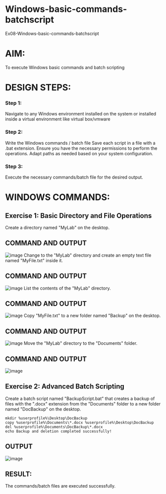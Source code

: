 # Windows-basic-commands-batchscript
Ex08-Windows-basic-commands-batchscript

# AIM:
To execute Windows basic commands and batch scripting

# DESIGN STEPS:

### Step 1:

Navigate to any Windows environment installed on the system or installed inside a virtual environment like virtual box/vmware 

### Step 2:

Write the Windows commands / batch file
Save each script in a file with a .bat extension.
Ensure you have the necessary permissions to perform the operations.
Adapt paths as needed based on your system configuration.

### Step 3:

Execute the necessary commands/batch file for the desired output. 




# WINDOWS COMMANDS:
## Exercise 1: Basic Directory and File Operations
Create a directory named "MyLab" on the desktop.


## COMMAND AND OUTPUT
![image](https://github.com/user-attachments/assets/d26e5b0f-8eca-4900-a53d-c8b351d3188d)
Change to the "MyLab" directory and create an empty text file named "MyFile.txt" inside it.


## COMMAND AND OUTPUT
![image](https://github.com/user-attachments/assets/cd03ee59-c807-40a2-9af1-3049a3dbb8d9)
List the contents of the "MyLab" directory.


## COMMAND AND OUTPUT
![image](https://github.com/user-attachments/assets/9d4b9e53-075d-4c8e-a778-e05e1fe18eaf)
Copy "MyFile.txt" to a new folder named "Backup" on the desktop.

## COMMAND AND OUTPUT
![image](https://github.com/user-attachments/assets/e83000e1-c307-45b1-b585-d385206af428)
Move the "MyLab" directory to the "Documents" folder.


## COMMAND AND OUTPUT
![image](https://github.com/user-attachments/assets/e9a83bbb-d971-412f-8d5d-d73aa781c741)


## Exercise 2: Advanced Batch Scripting
Create a batch script named "BackupScript.bat" that creates a backup of files with the ".docx" extension from the "Documents" folder to a new folder named "DocBackup" on the desktop.
```
mkdir %userprofile%\Desktop\DocBackup
copy %userprofile%\Documents\*.docx %userprofile%\Desktop\DocBackup
del %userprofile%\Documents\DocBackup\*.docx
echo Backup and deletion completed successfully!
```

## OUTPUT
![image](https://github.com/user-attachments/assets/0a260b5f-c804-46cd-83c0-cea13cfaf465)





## RESULT:
The commands/batch files are executed successfully.

